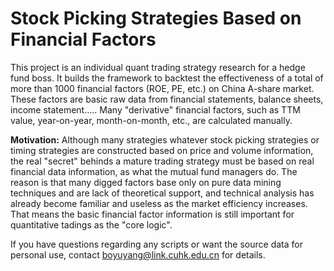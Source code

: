 # Stock Picking Strategies Based on Financial Factors
This project is an individual quant trading strategy research for a hedge fund boss. It builds the framework to backtest the effectiveness of a total of more than 1000 financial factors (ROE, PE, etc.) on China A-share market. These factors are basic raw data from financial statements, balance sheets, income statement..... Many "derivative" financial factors, such as TTM value, year-on-year, month-on-month, etc., are calculated manually.

**Motivation:**
Although many strategies whatever stock picking strategies or timing strategies are constructed based on price and volume information, the real "secret" behinds a mature trading strategy must be based on real financial data information, as what the mutual fund managers do. The reason is that many digged factors base only on pure data mining techniques and are lack of theoretical support, and technical analysis has already become familiar and useless as the market efficiency increases. That means the basic financial factor information is still important for quantitative tadings as the "core logic".


If you have questions regarding any scripts or want the source data for personal use, contact boyuyang@link.cuhk.edu.cn for details.
